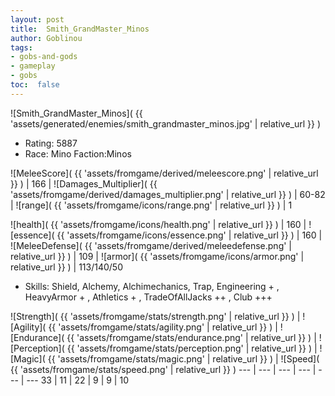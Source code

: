 ```yaml
---
layout: post
title:  Smith_GrandMaster_Minos
author: Goblinou
tags:
- gobs-and-gods
- gameplay
- gobs
toc:  false
---
```


![Smith_GrandMaster_Minos]( {{ 'assets/generated/enemies/smith_grandmaster_minos.jpg' | relative_url }} )
- Rating: 5887
- Race: Mino  Faction:Minos

![MeleeScore]( {{ 'assets/fromgame/derived/meleescore.png' | relative_url }} ) | 166 | ![Damages_Multiplier]( {{ 'assets/fromgame/derived/damages_multiplier.png' | relative_url }} ) | 60-82 | ![range]( {{ 'assets/fromgame/icons/range.png' | relative_url }} ) | 1


![health]( {{ 'assets/fromgame/icons/health.png' | relative_url }} ) | 160 | ![essence]( {{ 'assets/fromgame/icons/essence.png' | relative_url }} ) | 160 | ![MeleeDefense]( {{ 'assets/fromgame/derived/meleedefense.png' | relative_url }} ) | 109 | ![armor]( {{ 'assets/fromgame/icons/armor.png' | relative_url }} ) | 113/140/50

* Skills: Shield, Alchemy, Alchimechanics, Trap, Engineering + , HeavyArmor + , Athletics + , TradeOfAllJacks ++ , Club +++ 

![Strength]( {{ 'assets/fromgame/stats/strength.png' | relative_url }} ) | ![Agility]( {{ 'assets/fromgame/stats/agility.png' | relative_url }} ) | ![Endurance]( {{ 'assets/fromgame/stats/endurance.png' | relative_url }} ) | ![Perception]( {{ 'assets/fromgame/stats/perception.png' | relative_url }} ) | ![Magic]( {{ 'assets/fromgame/stats/magic.png' | relative_url }} ) | ![Speed]( {{ 'assets/fromgame/stats/speed.png' | relative_url }} )
--- | --- | --- | --- | --- | ---
33 | 11 | 22 | 9 | 9 | 10
